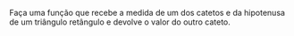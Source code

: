 Faça uma função que recebe a medida de um dos catetos e da hipotenusa de um triângulo retângulo e devolve o valor do outro cateto.